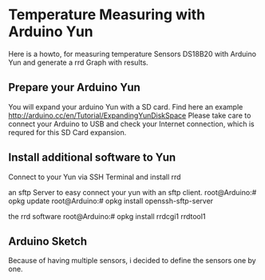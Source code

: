 # Temperature Measuring with Arduino Yun

Here is a howto, for measuring temperature Sensors DS18B20 with Arduino Yun and generate a rrd Graph with results.

Prepare your Arduino Yun
------------------------
You will expand your arduino Yun with a SD card. Find here an example http://arduino.cc/en/Tutorial/ExpandingYunDiskSpace
Please take care to connect your Arduino to USB and check your Internet connection, which is requred for this SD Card expansion.

Install additional software to Yun
----------------------------------
Connect to your Yun via SSH Terminal and install rrd

an sftp Server to easy connect your yun with an sftp client.
	root@Arduino:# opkg update
	root@Arduino:# opkg install openssh-sftp-server

the rrd software 
	root@Arduino:# opkg install rrdcgi1 rrdtool1

Arduino Sketch
--------------
Because of having multiple sensors, i decided to define the sensors one by one.

	